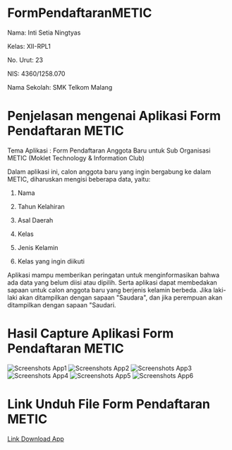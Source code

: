 # FormPendaftaranMETIC
Nama: Inti Setia Ningtyas

Kelas: XII-RPL1

No. Urut: 23

NIS: 4360/1258.070

Nama Sekolah: SMK Telkom Malang

# Penjelasan mengenai Aplikasi Form Pendaftaran METIC

Tema Aplikasi : Form Pendaftaran Anggota Baru untuk Sub Organisasi METIC (Moklet Technology & Information Club)

Dalam aplikasi ini, calon anggota baru yang ingin bergabung ke dalam METIC, diharuskan mengisi beberapa data, yaitu:

1. Nama

2. Tahun Kelahiran

3. Asal Daerah

4. Kelas

5. Jenis Kelamin

6. Kelas yang ingin diikuti

Aplikasi mampu memberikan peringatan untuk menginformasikan bahwa ada data yang belum diisi atau dipilih.
Serta aplikasi dapat membedakan sapaan untuk calon anggota baru yang berjenis kelamin berbeda. Jika laki-laki akan ditampilkan dengan sapaan "Saudara", dan jika perempuan akan ditampilkan dengan sapaan "Saudari.

# Hasil Capture Aplikasi Form Pendaftaran METIC

![Screenshots App1](https://github.com/IntiSetia/FormPendaftaranMETIC/blob/master/Hasil%20Screenshots%20Aplikasi%20(1).png)
![Screenshots App2](https://github.com/IntiSetia/FormPendaftaranMETIC/blob/master/Hasil%20Screenshots%20Aplikasi%20(2).png)
![Screenshots App3](https://github.com/IntiSetia/FormPendaftaranMETIC/blob/master/Hasil%20Screenshots%20Aplikasi%20(3).png)
![Screenshots App4](https://github.com/IntiSetia/FormPendaftaranMETIC/blob/master/Hasil%20Screenshots%20Aplikasi%20(4).png)
![Screenshots App5](https://github.com/IntiSetia/FormPendaftaranMETIC/blob/master/Hasil%20Screenshots%20Aplikasi%20(5).png)
![Screenshots App6](https://github.com/IntiSetia/FormPendaftaranMETIC/blob/master/Hasil%20Screenshots%20Aplikasi%20(6).png)

# Link Unduh File Form Pendaftaran METIC

[Link Download App](https://docs.google.com/file/d/0B5zJmn4rx4E_eER4d1ZvWXBHWGM/view?usp=sharing)
